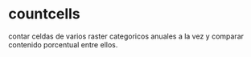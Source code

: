 # countcells
contar celdas de varios raster categoricos anuales a la vez y comparar
contenido porcentual entre ellos.
